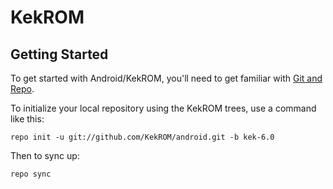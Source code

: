 KekROM
===========

Getting Started
---------------

To get started with Android/KekROM, you'll need to get
familiar with [Git and Repo](http://source.android.com/source/using-repo.html).

To initialize your local repository using the KekROM trees, use a command like this:

    repo init -u git://github.com/KekROM/android.git -b kek-6.0

Then to sync up:

    repo sync
